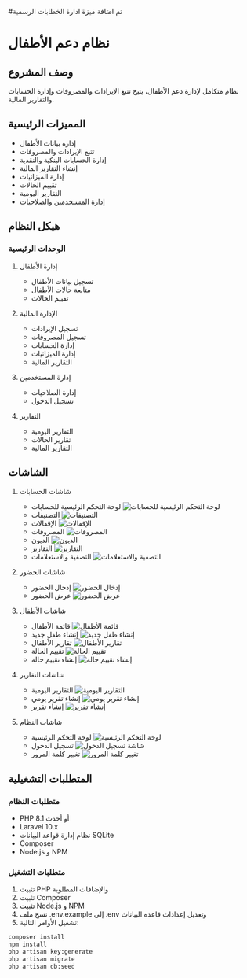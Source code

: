#تم اضافة ميزة ادارة الخطابات الرسمية


# نظام دعم الأطفال

## وصف المشروع
نظام متكامل لإدارة دعم الأطفال، يتيح تتبع الإيرادات والمصروفات وإدارة الحسابات والتقارير المالية.

## المميزات الرئيسية
- إدارة بيانات الأطفال
- تتبع الإيرادات والمصروفات
- إدارة الحسابات البنكية والنقدية
- إنشاء التقارير المالية
- إدارة الميزانيات
- تقييم الحالات
- التقارير اليومية
- إدارة المستخدمين والصلاحيات
## هيكل النظام
### الوحدات الرئيسية
1. إدارة الأطفال
   
   - تسجيل بيانات الأطفال
   - متابعة حالات الأطفال
   - تقييم الحالات

2. الإدارة المالية
   
   - تسجيل الإيرادات
   - تسجيل المصروفات
   - إدارة الحسابات
   - إدارة الميزانيات
   - التقارير المالية

3. إدارة المستخدمين
   
   - إدارة الصلاحيات
   - تسجيل الدخول
   
4. التقارير
   
   - التقارير اليومية
   - تقارير الحالات
   - التقارير المالية

## الشاشات

1. شاشات الحسابات
   - لوحة التحكم الرئيسية للحسابات
     ![لوحة التحكم الرئيسية للحسابات](screens/accounts%20dashboard.png)
   - التصنيفات
     ![التصنيفات](screens/accounts%20categories.png)
   - الإقفالات
     ![الإقفالات](screens/accounts%20closings.png)
   - المصروفات
     ![المصروفات](screens/accounts%20expenses.png)
   - الديون
     ![الديون](screens/accounts%20depts.png)
   - التقارير
     ![التقارير](screens/accounts%20reports.png)
   - التصفية والاستعلامات
     ![التصفية والاستعلامات](screens/accounts%20filters%20and%20queries.png)

2. شاشات الحضور
   - إدخال الحضور
     ![إدخال الحضور](screens/attendance%20input.png)
   - عرض الحضور
     ![عرض الحضور](screens/attendance%20show.png)

3. شاشات الأطفال
   - قائمة الأطفال
     ![قائمة الأطفال](screens/childreen.png)
   - إنشاء طفل جديد
     ![إنشاء طفل جديد](screens/create%20childreen.png)
   - تقارير الأطفال
     ![تقارير الأطفال](screens/child%20reports.png)
   - تقييم الحالة
     ![تقييم الحالة](screens/case%20evaluation.png)
   - إنشاء تقييم حالة
     ![إنشاء تقييم حالة](screens/create%20case%20evaluation.png)

4. شاشات التقارير
   - التقارير اليومية
     ![التقارير اليومية](screens/daily%20report.png)
   - إنشاء تقرير يومي
     ![إنشاء تقرير يومي](screens/create%20daily%20report.png)
   - إنشاء تقرير
     ![إنشاء تقرير](screens/create%20report.png)

5. شاشات النظام
   - لوحة التحكم الرئيسية
     ![لوحة التحكم الرئيسية](screens/child%20system%20dashboard.png)
   - تسجيل الدخول
     ![شاشة تسجيل الدخول](screens/login.png)
   - تغيير كلمة المرور
     ![تغيير كلمة المرور](screens/chang%20password.png)
 
## المتطلبات التشغيلية

### متطلبات النظام
- PHP 8.1 أو أحدث
- Laravel 10.x
- نظام إدارة قواعد البيانات SQLite
- Composer
- Node.js و NPM

### متطلبات التشغيل
1. تثبيت PHP والإضافات المطلوبة
2. تثبيت Composer
3. تثبيت Node.js و NPM
4. نسخ ملف .env.example إلى .env وتعديل إعدادات قاعدة البيانات
5. تشغيل الأوامر التالية:
```bash
composer install
npm install
php artisan key:generate
php artisan migrate
php artisan db:seed
```
